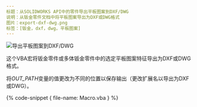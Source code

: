 ```yaml
---
标题：从SOLIDWORKS API中的零件导出平板图案到DXF/DWG
说明：从钣金零件文档中将平板图案导出为DXF或DWG格式
图片：export-dxf-dwg.png
标签：[钣金，dxf，dwg，平板图案]
---
```


![导出平板图案到DXF/DWG](export-dxf-dwg.png)

这个VBA宏将钣金零件或多体钣金零件中的选定平板图案特征导出为DXF或DWG格式。

将*OUT_PATH*变量的值更改为不同的位置以保存输出（更改扩展名以导出为DXF或DWG）。

{% code-snippet { file-name: Macro.vba } %}